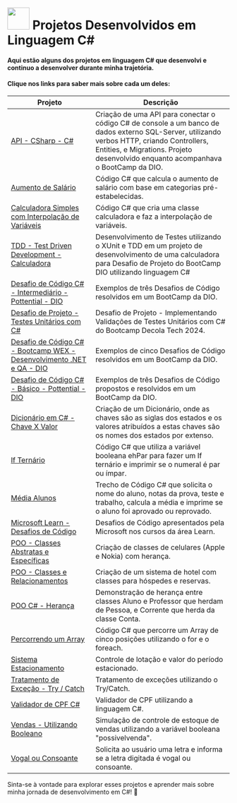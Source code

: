 #  <img src="https://hermes.dio.me/skills/21020ed4-299a-4e76-8cf2-86c38502b4b4.png" height=50> Projetos Desenvolvidos em Linguagem C# 
#### Aqui estão alguns dos projetos em linguagem C# que desenvolvi e continuo a desenvolver durante minha trajetória.
#### Clique nos links para saber mais sobre cada um deles:

| Projeto                                                              | Descrição                                                      |
|----------------------------------------------------------------------|----------------------------------------------------------------|
| [API - CSharp - C#](https://github.com/Carlos-CGS/ProjetosCSharp/tree/main/API-CSharp) | Criação de uma API para conectar o código C# de console a um banco de dados externo SQL-Server, utilizando verbos HTTP, criando Controllers, Entities, e Migrations. Projeto desenvolvido enquanto acompanhava o BootCamp da DIO. |
| [Aumento de Salário](https://github.com/Carlos-CGS/ProjetosCSharp/tree/main/Aumento%20de%20Salario) | Código C# que calcula o aumento de salário com base em categorias pré-estabelecidas. |
| [Calculadora Simples com Interpolação de Variáveis](https://github.com/Carlos-CGS/ProjetosCSharp/tree/main/Calculadora%20Simples%20com%20Interpola%C3%A7%C3%A3o%20Variavel) | Código C# que cria uma classe calculadora e faz a interpolação de variáveis. |
| [TDD - Test Driven Development - Calculadora](https://github.com/Carlos-CGS/ProjetosCSharp/tree/main/Desafio%20Projeto%20-%20Testes%20-%20Bootcamp%20WEX%20-%20Dev.NET%26QA) | Desenvolvimento de Testes utilizando o XUnit e TDD em um projeto de desenvolvimento de uma calculadora para Desafio de Projeto do BootCamp DIO utilizando linguagem C#|
| [Desafio de Código C# - Intermediário - Pottential - DIO](https://github.com/Carlos-CGS/ProjetosCSharp/tree/main/Desafio%20de%20C%C3%B3digo%20Intermediario%20C%23%20-%20Pottential%20-%20DIO) | Exemplos de três Desafios de Código resolvidos em um BootCamp da DIO. |
| [Desafio de Projeto - Testes Unitários com C#](https://github.com/Carlos-CGS/ProjetosCSharp/tree/main/Desafio-Dio-TesteUnitario-CSharp) | Desafio de Projeto - Implementando Validações de Testes Unitários com C# do Bootcamp Decola Tech 2024. |
| [Desafio de Código C# - Bootcamp WEX - Desenvolvimento .NET e QA - DIO](https://github.com/Carlos-CGS/ProjetosCSharp/tree/main/Desafios%20de%20C%C3%B3digo%20-%20Bootcamp%20WEX%20-%20Desenvolvimento%20.NET%20e%20QA) | Exemplos de cinco Desafios de Código resolvidos em um BootCamp da DIO. |
| [Desafio de Código C# - Básico - Pottential - DIO](https://github.com/Carlos-CGS/ProjetosCSharp/tree/main/Desafios%20de%20C%C3%B3digo%20B%C3%A1sico%20C%23%20-%20Pottencial%20-%20DIO) | Exemplos de três Desafios de Código propostos e resolvidos em um BootCamp da DIO. |
| [Dicionário em C# - Chave X Valor](https://github.com/Carlos-CGS/ProjetosCSharp/tree/main/Dicion%C3%A1rio%20em%20C%23) | Criação de um Dicionário, onde as chaves são as siglas dos estados e os valores atribuídos a estas chaves são os nomes dos estados por extenso. |
| [If Ternário](https://github.com/Carlos-CGS/ProjetosCSharp/tree/main/If%20Tern%C3%A1rio) | Código C# que utiliza a variável booleana ehPar para fazer um If ternário e imprimir se o numeral é par ou ímpar. |
| [Média Alunos](https://github.com/Carlos-CGS/ProjetosCSharp/tree/main/MediaAlunos) | Trecho de Código C# que solicita o nome do aluno, notas da prova, teste e trabalho, calcula a média e imprime se o aluno foi aprovado ou reprovado. |
| [Microsoft Learn - Desafios de Código](https://github.com/Carlos-CGS/ProjetosCSharp/blob/main/Microsoft-Desafios-Codigo/README.md) | Desafios de Código apresentados pela Microsoft nos cursos da área Learn. |
| [POO - Classes Abstratas e Específicas](https://github.com/Carlos-CGS/ProjetosCSharp/tree/main/POO%20-%20Classes%20Astrata%20e%20Especifica%20-%20Nokia%20X%20Apple) | Criação de classes de celulares (Apple e Nokia) com herança. |
| [POO - Classes e Relacionamentos](https://github.com/Carlos-CGS/ProjetosCSharp/tree/main/POO%20-%20Classes%20e%20Relacionamentos%20-%20Hotel%20X%20Hospede) | Criação de um sistema de hotel com classes para hóspedes e reservas. |
| [POO C# - Herança](https://github.com/Carlos-CGS/ProjetosCSharp/blob/main/POO%20C%23%20-%20Heran%C3%A7a/README.md) | Demonstração de herança entre classes Aluno e Professor que herdam de Pessoa, e Corrente que herda da classe Conta. |
| [Percorrendo um Array](https://github.com/Carlos-CGS/ProjetosCSharp/tree/main/Percorrendo%20Array) | Código C# que percorre um Array de cinco posições utilizando o for e o foreach. |
| [Sistema Estacionamento](https://github.com/Carlos-CGS/ProjetosCSharp/tree/main/Sistema%20Estacionamento) | Controle de lotação e valor do período estacionado. |
| [Tratamento de Exceção - Try / Catch](https://github.com/Carlos-CGS/ProjetosCSharp/tree/main/Tratamento_Exce%C3%A7%C3%A3o) | Tratamento de exceções utilizando o Try/Catch.  |
| [Validador de CPF C#](https://github.com/Carlos-CGS/ProjetosCSharp/blob/main/Validador_CPF_C%23/ValidadorCPFCSharp.cs)  | Validador de CPF utilizando a linguagem C#. |
| [Vendas - Utilizando Booleano](https://github.com/Carlos-CGS/ProjetosCSharp/tree/main/Vendas%20Utilizando%20Booleano)  | Simulação de controle de estoque de vendas utilizando a variável booleana "possivelvenda". |
| [Vogal ou Consoante](https://github.com/Carlos-CGS/ProjetosCSharp/tree/main/Vogal%20ou%20Consoante) | Solicita ao usuário uma letra e informa se a letra digitada é vogal ou consoante. |

Sinta-se à vontade para explorar esses projetos e aprender mais sobre minha jornada de desenvolvimento em C#! 🚀

